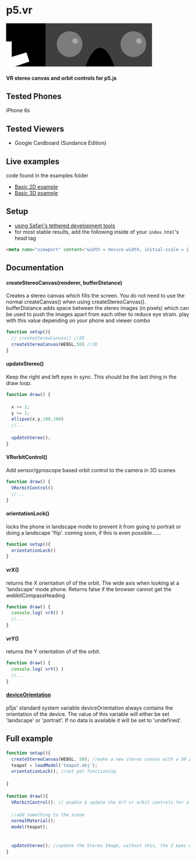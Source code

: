 # p5.vr
![p5.vr](p5.vr.png)
#### VR stereo canvas and orbit controls for p5.js

## Tested Phones
iPhone 6s

## Tested Viewers
+ Google Cardboard (Sundance Edition)

## Live examples
code found in the examples folder
+ [Basic 2D example](https://bmoren.github.io/p5.vr/examples/basic2D/)
+ [Basic 3D example](https://bmoren.github.io/p5.vr/examples/basic3D/)

## Setup
+ [using Safari's tethered development tools](http://appletoolbox.com/2014/05/use-web-inspector-debug-mobile-safari/)
+ for most stable results, add the following inside of your `index.html`'s head tag
```html
<meta name="viewport" content="width = device-width, initial-scale = 1.0, minimum-scale = 1, maximum-scale = 1, user-scalable = no" />
```

## Documentation

#### createStereoCanvas(renderer, bufferDistance)
Creates a stereo canvas which fills the screen. You do not need to use the normal createCanvas() when using createStereoCanvas().  
bufferDistance adds space between the stereo images (in pixels) which can be used to push the images apart from each other to reduce eye strain. play with this value depending on your phone and viewer combo
```javascript
function setup(){
  // createStereoCanvas() //2D
  createStereoCanvas(WEBGL,50) //3D
}
```

#### updateStereo()
Keep the right and left eyes in sync. This should be the last thing in the draw loop.
```javascript
function draw() {

  x += 1;
  y += 1;
  ellipse(x,y,100,100)
  //...

  updateStereo();
}
```

#### VRorbitControl()
Add sensor/gyroscope based orbit control to the camera in 3D scenes
```javascript
function draw() {
  VRorbitControl()
  //...
}
```

#### orientationLock()
locks the phone in landscape mode to prevent it from going to portrait or doing a landscape 'flip'. coming soon, if this is even possible......
```javascript
function setup(){
  orientationLock()
}
```

#### vrX()
returns the X orientation of of the orbit. The wide axis when looking at a 'landscape' mode phone. Returns false if the browser cannot get the webkitCompassHeading
```javascript
function draw() {
  console.log( vrX() )
  //...
}
```

#### vrY()
returns the Y orientation of of the orbit.
```javascript
function draw() {
  console.log( vrY() )
  //...
}
```

#### [deviceOrientation](http://p5js.org/reference/#/p5/deviceOrientation)
p5js' standard system variable deviceOrientation always contains the orientation of the device. The value of this variable will either be set 'landscape' or 'portrait'. If no data is available it will be set to 'undefined'.

## Full example
```javascript
function setup(){
  createStereoCanvas(WEBGL, 50); //make a new stereo canvas with a 50 pixel buffer between each eye to reduce eyestrain.
  teapot = loadModel('teapot.obj');
  orientationLock(); //not yet functioning.

}

function draw(){
  VRorbitControl(); // enable & update the X/Y vr orbit controls for a 3D scene, this is not needed for a 2D scene.

  //add something to the scene
  normalMaterial();
  model(teapot);


  updateStereo(); //update the Stereo Image, without this, the 2 eyes will not be in sync.
}
```




